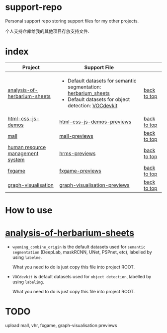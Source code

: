 # support-repo

Personal support repo storing support files for my other projects.

个人支持仓库给我的其他项目存放支持文件.

# index

| Project                            | Support File                                                                                                                                 |               |
| ---------------------------------- | -------------------------------------------------------------------------------------------------------------------------------------------- | ------------- |
| [analysis-of-herbarium-sheets]     | <ul><li>Default datasets for semantic segmentation: [herbarium_sheets]</li> <li>Default datasets for object detection: [VOCdevkit]</li></ul> | [back to top] |
| [html-css-js-demos]                | [html-css-js-demos-previews]                                                                                                                 | [back to top] |
| [mall]                             | [mall-previews]                                                                                                                              | [back to top] |
| [human resource management system] | [hrms-previews]                                                                                                                              | [back to top] |
| [fxgame]                           | [fxgame-previews]                                                                                                                            | [back to top] |
| [graph-visualisation]              | [graph-visualisation-previews]                                                                                                               | [back to top] |

# How to use

# [analysis-of-herbarium-sheets]

-   `wyoming_combine_origin` is the default datasets used for `semantic segmentation` (DeepLab, maskRCNN, UNet, PSPnet, etc), labelled by using `labelme`.

    What you need to do is just copy this file into project ROOT.

-   `VOCdevkit` is default datasets used for `object detection`, labelled by using `labelimg`.

    What you need to do is just copy this file into project ROOT.

# TODO

upload mall, vhr, fxgame, graph-visualisation previews

[analysis-of-herbarium-sheets]: https://github.com/lyzsk/analysis-of-herbarium-sheets
[herbarium_sheets]: ./analysis-of-herbarium-sheets/herbarium_sheets/wyoming_combine_origin/
[vocdevkit]: ./analysis-of-herbarium-sheets/VOCdevkit/
[html-css-js-demos]: https://github.com/lyzsk/html-css-js-demos
[html-css-js-demos-previews]: ./html-css-js-demos/previews/
[mall]: https://github.com/lyzsk/graduate-mall
[mall-previews]: #todo
[human resource management system]: https://github.com/lyzsk/human-resource-management-system
[hrms-previews]: ./human-resource-management-system/previews/
[fxgame]: https://github.com/lyzsk/graduate-fxgame
[fxgame-previews]: #todo
[graph-visualisation]: https://github.com/lyzsk/graph_visualisation
[graph-visualisation-previews]: #todo
[back to top]: #index
